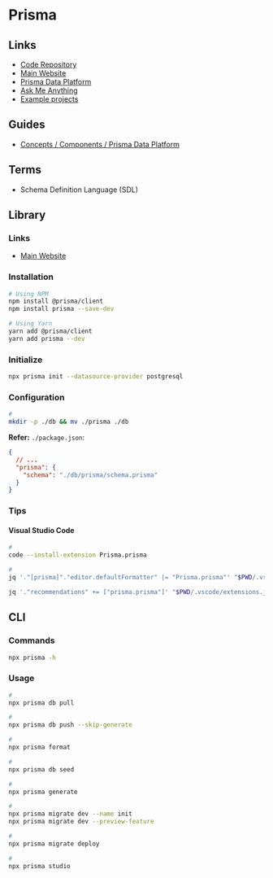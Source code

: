 # Prisma

## Links

- [Code Repository](https://github.com/prisma/prisma)
- [Main Website](https://prisma.io/)
- [Prisma Data Platform](https://cloud.prisma.io/)
- [Ask Me Anything](https://ama-prisma.vercel.app/)
- [Example projects](https://prisma.io/docs/about/prisma/example-projects)

## Guides

- [Concepts / Components / Prisma Data Platform](https://prisma.io/docs/concepts/components/prisma-data-platform)

## Terms

- Schema Definition Language (SDL)

## Library

### Links

- [Main Website](https://prisma.io/client)

### Installation

```sh
# Using NPM
npm install @prisma/client
npm install prisma --save-dev

# Using Yarn
yarn add @prisma/client
yarn add prisma --dev
```

### Initialize

```sh
npx prisma init --datasource-provider postgresql
```

### Configuration

```sh
#
mkdir -p ./db && mv ./prisma ./db
```

**Refer:** `./package.json`:

```json
{
  // ...
  "prisma": {
    "schema": "./db/prisma/schema.prisma"
  }
}
```

### Tips

#### Visual Studio Code

```sh
#
code --install-extension Prisma.prisma

#
jq '."[prisma]"."editor.defaultFormatter" |= "Prisma.prisma"' "$PWD/.vscode/settings.json" | sponge "$PWD/.vscode/settings.json"

jq '."recommendations" += ["prisma.prisma"]' "$PWD/.vscode/extensions.json" | sponge "$PWD/.vscode/extensions.json"
```

## CLI

### Commands

```sh
npx prisma -h
```

### Usage

```sh
#
npx prisma db pull

#
npx prisma db push --skip-generate

#
npx prisma format

#
npx prisma db seed

#
npx prisma generate

#
npx prisma migrate dev --name init
npx prisma migrate dev --preview-feature

#
npx prisma migrate deploy

#
npx prisma studio
```

